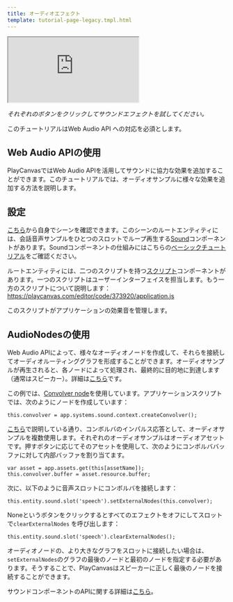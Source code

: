 ```yaml
---
title: オーディオエフェクト
template: tutorial-page-legacy.tmpl.html
---
```


<iframe src="http://playcanv.as/p/kvMKtuwp" ></iframe>

*それぞれのボタンをクリックしてサウンドエフェクトを試してください。*

<div class="alert alert-info">このチュートリアルはWeb Audio API への対応を必須とします。</div>

## Web Audio APIの使用

PlayCanvasではWeb Audio APIを活用してサウンドに協力な効果を追加することができます。このチュートリアルでは、オーディオサンプルに様々な効果を追加する方法を説明します。

## 設定

[こちら][1]から自身でシーンを確認できます。このシーンのルートエンティティには、会話音声サンプルをひとつのスロットでループ再生する[Sound][2]コンポーネントがあります。Soundコンポーネントの仕組みにはこちらの[ベーシックチュートリアル][3]をご確認ください。

ルートエンティティには、二つのスクリプトを持つ[スクリプト][4]コンポーネントがあります。一つのスクリプトはユーザーインターフェイスを担当します。もう一方のスクリプトについて説明します：<a href="https://playcanvas.com/editor/code/373920/application.js" target="_blank">https://playcanvas.com/editor/code/373920/application.js</a>

このスクリプトがアプリケーションの効果音を管理します。

## AudioNodesの使用

Web Audio APIによって、様々なオーディオノードを作成して、それらを接続してオーディオルーティンググラフを形成することができます。オーディオサンプルが再生されると、各ノードによって処理され、最終的に目的地に到達します（通常はスピーカー）。詳細は[こちら][5]です。

この例では、[Convolver node][6]を使用しています。アプリケーションスクリプトでは、次のようにノードを作成しています：

~~~javascript~~~
this.convolver = app.systems.sound.context.createConvolver();
~~~

[こちら][7]で説明している通り、コンボルバのインパルス応答として、オーディオサンプルを複数使用します。それぞれのオーディオサンプルはオーディオアセットです。押すボタンに応じてそのアセットを使用して、次のようにコンボルババッファに対して内部バッファを割り当てます。

~~~javascript~~~
var asset = app.assets.get(this[assetName]);
this.convolver.buffer = asset.resource.buffer;
~~~

次に、以下のように音声スロットにコンボルバを接続します：

~~~javascript~~~
this.entity.sound.slot('speech').setExternalNodes(this.convolver);
~~~

Noneというボタンをクリックするとすべてのエフェクトをオフにしてスロットで```clearExternalNodes``` を呼び出します：

~~~javascript~~~
this.entity.sound.slot('speech').clearExternalNodes();
~~~

オーディオノードの、より大きなグラフをスロットに接続したい場合は、```setExternalNodes```のグラフの最後のノードと最初のノードを指定する必要があります。そうすることで、PlayCanvasはスピーカーに正しく最後のノードを接続することができます。

サウンドコンポーネントのAPIに関する詳細は[こちら][8]。

[1]: https://playcanvas.com/editor/scene/403361
[2]: /user-manual/packs/components/sound
[3]: /tutorials/legacy/beginner/basic-audio
[4]: /user-manual/packs/components/script
[5]: https://developer.mozilla.org/en-US/docs/Web/API/Web_Audio_API
[6]: https://developer.mozilla.org/en-US/docs/Web/API/ConvolverNode
[7]: https://developer.mozilla.org/en-US/docs/Web/API/ConvolverNode/buffer
[8]: /api/pc.Sound.html

